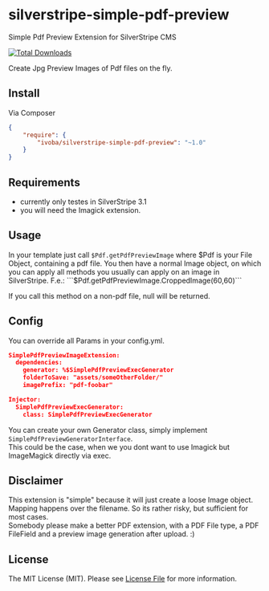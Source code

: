 silverstripe-simple-pdf-preview
===============================

Simple Pdf Preview Extension for SilverStripe CMS

[![Total Downloads](https://poser.pugx.org/ivoba/silverstripe-simple-pdf-preview/downloads.png)](https://packagist.org/packages/ivoba/silverstripe-simple-pdf-preview)

Create Jpg Preview Images of Pdf files on the fly.  


## Install

Via Composer

``` json
{
    "require": {
        "ivoba/silverstripe-simple-pdf-preview": "~1.0"
    }
}
```

## Requirements
- currently only testes in SilverStripe 3.1
- you will need the Imagick extension.


## Usage
In your template just call ```$Pdf.getPdfPreviewImage``` where $Pdf is your File Object, containing a pdf file.  
You then have a normal Image object, on which you can apply all methods you usually can apply on an image in SilverStripe.  
F.e.: ```$Pdf.getPdfPreviewImage.CroppedImage(60,60)```  

If you call this method on a non-pdf file, null will be returned.  

## Config
You can override all Params in your config.yml.  

``` json
SimplePdfPreviewImageExtension:
  dependencies:
    generator: %$SimplePdfPreviewExecGenerator
    folderToSave: "assets/someOtherFolder/"
    imagePrefix: "pdf-foobar"

Injector:
  SimplePdfPreviewExecGenerator:
    class: SimplePdfPreviewExecGenerator
```
You can create your own Generator class, simply implement ```SimplePdfPreviewGeneratorInterface```.  
This could be the case, when we you dont want to use Imagick but ImageMagick directly via exec.


## Disclaimer

This extension is "simple" because it will just create a loose Image object.  
Mapping happens over the filename. So its rather risky, but sufficient for most cases.  
Somebody please make a better PDF extension, with a PDF File type, a PDF FileField and a preview image generation after upload. :)  

## License

The MIT License (MIT). Please see [License File](https://github.com/ivoba/silverstripe-simple-pdf-preview/blob/master/LICENSE) for more information.
